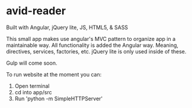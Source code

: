 # avid-reader
Built with Angular, jQuery lite, JS, HTML5, &amp; SASS

This small app makes use angular's MVC pattern to organize app in a maintainable way. All 
functionality is added the Angular way. Meaning, directives, services, factories, etc. jQuery lite is only used inside of these.

Gulp will come soon. 

To run website at the moment you can:

1. Open terminal
2. cd into app/src 
3. Run 'python -m SimpleHTTPServer'
